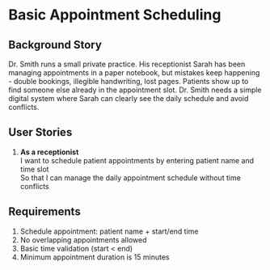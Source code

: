 # Basic Appointment Scheduling

## Background Story

Dr. Smith runs a small private practice. His receptionist Sarah has been managing appointments in a paper notebook, but mistakes keep happening - double bookings, illegible handwriting, lost pages. Patients show up to find someone else already in the appointment slot. Dr. Smith needs a simple digital system where Sarah can clearly see the daily schedule and avoid conflicts.

## User Stories

1. **As a receptionist**<br>
   I want to schedule patient appointments by entering patient name and time slot<br>
   So that I can manage the daily appointment schedule without time conflicts

## Requirements

1. Schedule appointment: patient name + start/end time
2. No overlapping appointments allowed
3. Basic time validation (start < end)
4. Minimum appointment duration is 15 minutes
